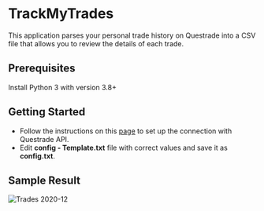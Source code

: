 # TrackMyTrades

This application parses your personal trade history on Questrade into a CSV file that allows you to review the details of each trade.

## Prerequisites

Install Python 3 with version 3.8+

## Getting Started

- Follow the instructions on this [page](https://www.questrade.com/api/documentation/getting-started) to set up the connection with Questrade API.
- Edit **config - Template.txt** file with correct values and save it as **config.txt**.

## Sample Result
![Trades 2020-12](https://user-images.githubusercontent.com/5490407/166123546-e59ef37f-6de2-47f9-b7c2-33818e3c7cc8.png)
